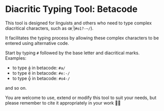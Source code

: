 # Diacritic Typing Tool: Betacode

This tool is designed for linguists and others who need to type complex diacritical characters, such as œ̣̃́ (`#o1?-~/`).

It facilitates the typing process by allowing these complex characters to be entered using alternative code. 

Start by typing `#` followed by the base letter and diacritical marks. Examples:
- to type á in betacode: `#a/`
- to type ë̄́ in betacode: `#e:-/`
- to type ǭ́ in betacode: `#o4-/`

and so on.

You are welcome to use, extend or modify this tool to suit your needs, but please remember to cite it appropriately in your work 🤝🏼
